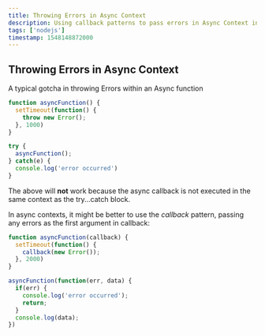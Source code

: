 ```yaml
---
title: Throwing Errors in Async Context
description: Using callback patterns to pass errors in Async Context in Nodejs
tags: ['nodejs']
timestamp: 1548148872000
---
```


## Throwing Errors in Async Context

A typical gotcha in throwing Errors within an Async function

```js
function asyncFunction() {
  setTimeout(function() {
    throw new Error();
  }, 1000)
}

try {
  asyncFunction();
} catch(e) {
  console.log('error occurred')
}
```

The above will **not** work because the async callback is not executed in the same context as the try...catch block.

In async contexts, it might be better to use the *callback* pattern, passing any errors as the first argument in callback:

```js
function asyncFunction(callback) {
  setTimeout(function() {
    callback(new Error());
  }, 2000)
}

asyncFunction(function(err, data) {
  if(err) {
    console.log('error occurred');
    return;
  }
  console.log(data);
})
```
